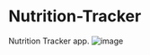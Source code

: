 # Nutrition-Tracker
Nutrition Tracker app.
![image](https://github.com/poben2002/Nutrition-Tracker/assets/92176728/b7c9ac26-f636-4ba5-b86c-90682e27d222)
